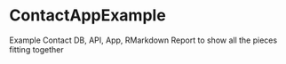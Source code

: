 # ContactAppExample
Example Contact DB, API, App, RMarkdown Report to show all the pieces fitting together
